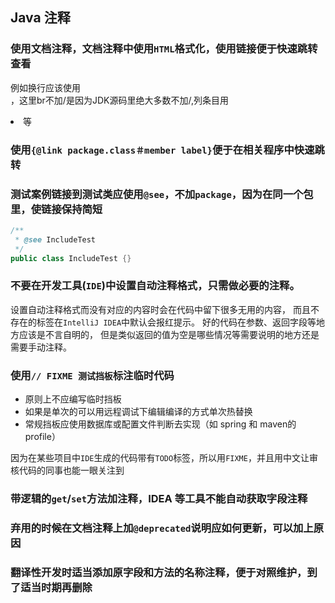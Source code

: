 ## Java 注释

### 使用文档注释，文档注释中使用`HTML`格式化，使用链接便于快速跳转查看

例如换行应该使用<br>，这里br不加/是因为JDK源码里绝大多数不加/,列条目用<li>等

### 使用`{@link package.class＃member label}`便于在相关程序中快速跳转

### 测试案例链接到测试类应使用`@see`，不加`package`，因为在同一个包里，使链接保持简短

```java
/**
 * @see IncludeTest
 */
public class IncludeTest {}
```


### 不要在开发工具(`IDE`)中设置自动注释格式，只需做必要的注释。

设置自动注释格式而没有对应的内容时会在代码中留下很多无用的内容，
而且不存在的标签在`IntelliJ IDEA`中默认会报红提示。
好的代码在参数、返回字段等地方应该是不言自明的，
但是类似返回的值为空是哪些情况等需要说明的地方还是需要手动注释。


### 使用`// FIXME 测试挡板`标注临时代码

- 原则上不应编写临时挡板
- 如果是单次的可以用远程调试下编辑编译的方式单次热替换
- 常规挡板应使用数据库或配置文件判断去实现（如 spring 和 maven的 profile）

因为在某些项目中`IDE`生成的代码带有`TODO`标签，所以用`FIXME`，并且用中文让审核代码的同事也能一眼关注到


### 带逻辑的`get`/`set`方法加注释，IDEA 等工具不能自动获取字段注释

### 弃用的时候在文档注释上加`@deprecated`说明应如何更新，可以加上原因

### 翻译性开发时适当添加原字段和方法的名称注释，便于对照维护，到了适当时期再删除